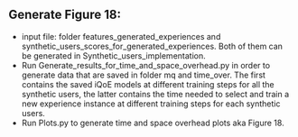 ## Generate Figure 18:
* input file: folder features_generated_experiences and synthetic_users_scores_for_generated_experiences. Both of them can be generated in Synthetic_users_implementation.
* Run Generate_results_for_time_and_space_overhead.py in order to generate data that are saved in folder mq and time_over. The first contains the saved iQoE models at different training steps for all the synthetic users, the latter contains the time needed to select and train a new experience instance at different training steps for each synthetic users.
* Run Plots.py to generate time and space overhead plots aka Figure 18.